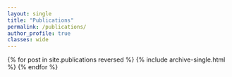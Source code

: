 ```yaml
---
layout: single
title: "Publications"
permalink: /publications/
author_profile: true
classes: wide
---
```


{% for post in site.publications reversed %}
  {% include archive-single.html %}
{% endfor %}
